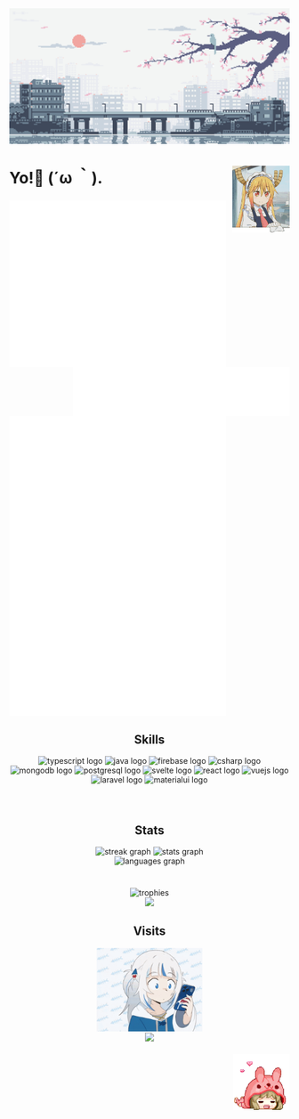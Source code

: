 <div style="display: block; width: 100%;">
  <img align="center" src="./images/sakura.gif" alt="header image">
</div>

<div style="display: block; width: 100%;">
  <img align="right" height="120" src="./images/tohru.gif"  />
  <h1> Yo!👋 (´ω ｀). </h1>
</div>

###

<img width="390" src="./github-metrics.svg" align="left" />
<img width="390" src="./medias.svg" align="right" />
<img width="390" src="./featured.svg" align="left" />
<img width="390" src="./code.svg" align="left" />
<img width="390" src="./general.svg" align="left" />

###

<br clear="both" />

<div>
  <h2 align="center">Skills</h2>
  <div align="center">
    <img src="https://cdn.jsdelivr.net/gh/devicons/devicon/icons/typescript/typescript-original.svg" height="32" width="44" alt="typescript logo"  />
    <img src="https://cdn.jsdelivr.net/gh/devicons/devicon/icons/java/java-original.svg" height="32" width="44" alt="java logo"  />
    <img src="https://cdn.jsdelivr.net/gh/devicons/devicon/icons/firebase/firebase-plain.svg" height="32" width="44" alt="firebase logo"  />
    <img src="https://cdn.jsdelivr.net/gh/devicons/devicon/icons/csharp/csharp-original.svg" height="32" width="44" alt="csharp logo"  />
    <img src="https://cdn.jsdelivr.net/gh/devicons/devicon/icons/mongodb/mongodb-original.svg" height="32" width="44" alt="mongodb logo"  />
    <img src="https://cdn.jsdelivr.net/gh/devicons/devicon/icons/postgresql/postgresql-original.svg" height="32" width="44" alt="postgresql logo"  />
    <img src="https://cdn.jsdelivr.net/gh/devicons/devicon/icons/svelte/svelte-original.svg" height="32" width="44" alt="svelte logo"  />
    <img src="https://cdn.jsdelivr.net/gh/devicons/devicon/icons/react/react-original.svg" height="32" width="44" alt="react logo"  />
    <img src="https://cdn.jsdelivr.net/gh/devicons/devicon/icons/vuejs/vuejs-original.svg" height="32" width="44" alt="vuejs logo"  />
    <img src="https://cdn.jsdelivr.net/gh/devicons/devicon/icons/laravel/laravel-plain.svg" height="32" width="44" alt="laravel logo"  />
    <img src="https://cdn.jsdelivr.net/gh/devicons/devicon/icons/materialui/materialui-original.svg" height="32" width="44" alt="materialui logo"  />
  </div>
</div>

###

<br clear="both">

<h2 align="center">Stats</h2>

<div align="center">
  <img src="https://streak-stats.demolab.com?user=elleromero&locale=en&mode=daily&theme=chartreuse-dark&hide_border=true&border_radius=5&date_format=j M[ Y]&order=3" height="150" alt="streak graph" />
  <img src="https://readmestats.999857.xyz/api?username=elleromero&hide_title=false&hide_rank=false&show_icons=true&include_all_commits=true&count_private=true&disable_animations=false&theme=chartreuse-dark&locale=en&hide_border=true&order=1&custom_title=elleromero%27s+chilling" height="150" alt="stats graph"  />
</div>

<div align="center">
  <img src="https://readmestats.999857.xyz/api/top-langs?username=elleromero&locale=en&hide_title=false&layout=compact&card_width=320&langs_count=4&theme=chartreuse-dark&hide_border=true&order=2" height="150" alt="languages graph"  />
</div>

###

<br clear="both">

<div align="center">
  <img src="https://github-profile-trophy.vercel.app/?username=elleromero&column=5&margin-w=15&margin-h=15&no-frame=true&theme=matrix" alt="trophies" />
</div>

<div align="center">
  <img src="https://github.com/elleromero/elleromero/blob/output/github-contribution-grid-snake.svg" />
</div>

###

<h2 align="center">Visits</h2>

<div align="center">
  <img align="center" src="./images/gura-gawr-gura.gif" style="height: 150px;"  />
  <br clear="center">
  <img align="center" src="https://profile-counter.glitch.me/elleromero/count.svg?"  />
</div>

###

<img align="right" height="100" src="./images/anime-love.gif"  />

###
